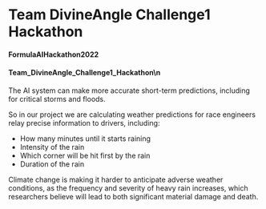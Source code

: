 # Team DivineAngle Challenge1 Hackathon 

#### FormulaAIHackathon2022
#### Team_DivineAngle_Challenge1_Hackathon\n

The AI system can make more accurate short-term predictions, including for critical storms and floods.

So in our project we are calculating weather predictions for race engineers relay precise information to drivers, including:
- How many minutes until it starts raining
- Intensity of the rain
- Which corner will be hit first by the rain
- Duration of the rain
 
Climate change is making it harder to anticipate adverse weather conditions, as the frequency and severity of heavy rain increases, which researchers believe will lead to both significant material damage and death.
